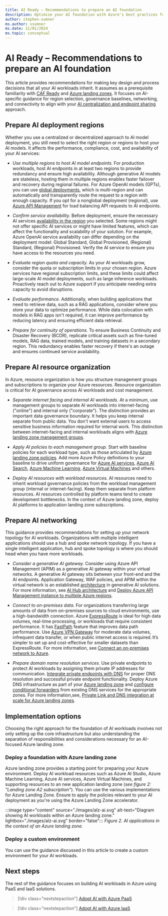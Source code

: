 ```yaml
---
title: AI Ready – Recommendations to prepare an AI foundation
description: Optimize your AI foundation with Azure's best practices for region selection, governance, networking, and connectivity.
author: stephen-sumner
ms.author: ssumner
ms.date: 11/01/2024
ms.topic: conceptual
---
```


# AI Ready – Recommendations to prepare an AI foundation

This article provides recommendations for making key design and process decisions that all your AI workloads inherit. It assumes as a prerequisite familiarity with [CAF Ready](/azure/cloud-adoption-framework/ready/) and [Azure landing zones](/azure/cloud-adoption-framework/ready/landing-zone/). It focuses on AI-specific guidance for region selection, governance baselines, networking, and connectivity to align with your [AI centralization and endpoint sharing](./plan.md#plan-for-ai-centralization-and-endpoint-sharing) approach.

## Prepare AI deployment regions

Whether you use a centralized or decentralized approach to AI model deployment, you still need to select the right region or regions to host your AI models. It affects the performance, compliance, cost, and availability of your AI services:

- *Use multiple regions to host AI model endpoints.* For production workloads, host AI endpoints in at least two regions to provide redundancy and ensure high availability. Although generative AI models are stateless, hosting them in multiple regions enables faster failover and recovery during regional failures. For Azure OpenAI models (GPTs), you can use [global deployments](/azure/ai-services/openai/how-to/deployment-types#deployment-types), which is multi-region and can automatically and transparently route the request to a region with enough capacity. If you opt for a nonglobal deployment (regional), use [Azure API Management](/azure/api-management/genai-gateway-capabilities#backend-load-balancer-and-circuit-breaker) for load balancing API requests to AI endpoints.

- *Confirm service availability.* Before deployment, ensure the necessary AI services [availability in the region](https://azure.microsoft.com/explore/global-infrastructure/products-by-region/#products-by-region_tab5) you selected. Some regions might not offer specific AI services or might have limited features, which can affect the functionality and scalability of your solution. For example, Azure OpenAI service availability can differ depending on the deployment model: Global Standard, Global Provisioned, (Regional) Standard, (Regional) Provisioned. Verify the AI service to ensure you have access to the resources you need.

- *Evaluate region quota and capacity.* As your AI workloads grow, consider the quota or subscription limits in your chosen region. Azure services have regional subscription limits, and these limits could affect large-scale AI model deployments, such as large inference workloads. Proactively reach out to Azure support if you anticipate needing extra capacity to avoid disruptions.

- *Evaluate performance.* Additionally, when building applications that need to retrieve data, such as a RAG applications, consider where you store your data to optimize performance. While data colocation with models in RAG apps isn't required, it can improve performance by reducing latency and ensuring efficient data retrieval.

- *Prepare for continuity of operations.* To ensure Business Continuity and Disaster Recovery (BCDR), replicate critical assets such as fine-tuned models, RAG data, trained models, and training datasets in a secondary region. This redundancy enables faster recovery if there's an outage and ensures continued service availability.

## Prepare AI resource organization

In Azure, resource organization is how you structure management groups and subscriptions to organize your Azure resources. Resource organization is critical for AI governance across AI workloads and cost management.

- *Separate internet facing and internal AI workloads*. At a minimum, use management groups to separate AI workloads into internet-facing ("online") and internal only ("corporate"). The distinction provides an important data governance boundary. It helps you keep internal separate from public data. You don't want external users to access sensitive business information required for internal work. This distinction between internet-facing and internal workloads aligns with [Azure landing zone management groups](/azure/cloud-adoption-framework/ready/landing-zone/design-area/resource-org-management-groups).

- *Apply AI policies to each management group.* Start with baseline policies for each workload type, such as those articulated by [Azure landing zone policies](https://github.com/Azure/Enterprise-Scale/wiki/ALZ-Policies). Add more Azure Policy definitions to your baseline to drive uniform governance for [Azure AI services](/azure/ai-services/policy-reference), [Azure AI Search](/azure/governance/policy/samples/built-in-policies#search), [Azure Machine Learning](/azure/governance/policy/samples/built-in-policies#machine-learning), [Azure Virtual Machines](/azure/virtual-machines/policy-reference) and others.

- *Deploy AI resources with workload resources.* AI resources need to inherit workload governance policies from the workload management group (internal or internet-facing). Keep them separate from platform resources. AI resources controlled by platform teams tend to create development bottlenecks. In the context of Azure landing zone, deploy AI platforms to application landing zone subscriptions.

## Prepare AI networking

This guidance provides recommendations for setting up your network topology for AI workloads. Organizations with multiple intelligent applications should use a hub and spoke network topology. If you have a single intelligent application, hub and spoke topology is where you should head when you have more workloads.

- *Consider a generative AI gateway.* Consider using Azure API Management (APIM) as a generative AI gateway within your virtual networks. A generative AI gateway sits between your front-end and the AI endpoints. Application Gateway, WAF policies, and APIM within the virtual network is an established [architecture](https://github.com/Azure/apim-landing-zone-accelerator/blob/main/scenarios/workload-genai/README.md#scenario-3-azure-api-management---generative-ai-resources-as-backend) in generative AI solutions. For more information, see [AI Hub architecture](https://github.com/Azure-Samples/ai-hub-gateway-solution-accelerator#ai-hub-gateway-landing-zone-accelerator) and [Deploy Azure API Management instance to multiple Azure regions](/azure/api-management/api-management-howto-deploy-multi-region).

- *Connect to on-premises data.* For organizations transferring large amounts of data from on-premises sources to cloud environments, use a high-bandwidth connection. Azure [ExpressRoute](/azure/expressroute/expressroute-introduction) is ideal for high data volumes, real-time processing, or workloads that require consistent performance. It has [FastPath](/azure/expressroute/about-fastpath) feature that improves data path performance. Use [Azure VPN Gateway](/azure/vpn-gateway/vpn-gateway-about-vpngateways) for moderate data volumes, infrequent data transfer, or when public internet access is required. It’s simpler to set up and cost-effective for smaller datasets than ExpressRoute. For more information, see [Connect an on-premises network to Azure](/azure/architecture/reference-architectures/hybrid-networking/).

- *Prepare domain name resolution services.* Use private endpoints to protect AI workloads by assigning them private IP addresses for communication. [Integrate private endpoints with DNS](/azure/private-link/private-endpoint-dns-integration) for proper DNS resolution and successful private endpoint functionality. Deploy Azure DNS infrastructure as part of your [Azure landing zone](/azure/cloud-adoption-framework/ready/azure-best-practices/dns-for-on-premises-and-azure-resources) and [configure conditional forwarders](/azure/private-link/private-endpoint-dns) from existing DNS services for the appropriate zones. For more information,see, [Private Link and DNS integration at scale for Azure landing zones](/azure/cloud-adoption-framework/ready/azure-best-practices/private-link-and-dns-integration-at-scale).

## Implementation options

Choosing the right approach for the foundation of AI workloads involves not only setting up the core infrastructure but also understanding the separation of responsibilities and considerations necessary for an AI-focused Azure landing zone.

### Deploy a foundation with Azure landing zone

Azure landing zone provides a starting point for preparing your Azure environment. Deploy AI workload resources such as Azure AI Studio, Azure Machine Learning, Azure AI services, Azure Virtual Machines, and supporting resources to an new application landing zone (*see figure 2: "Landing zone A2 subscription"*). You can use the various implementations for Azure Landing Zone. Ensure to apply the policies relevant to your AI deployment as you're using the Azure Landing Zone accelerator.

:::image type="content" source="./images/alz-ai.svg" alt-text="Diagram showing AI workloads within an Azure landing zone." lightbox="./images/alz-ai.svg" border="false":::
*Figure 2. AI applications in the context of an Azure landing zone.*

### Deploy a custom environment

You can use the guidance discussed in this article to create a custom environment for your AI workloads.

## Next steps

The rest of the guidance focuses on building AI workloads in Azure using PaaS and IaaS solutions.
> [!div class="nextstepaction"]
> [Adopt AI with Azure PaaS](adopt-paas.md)

> [!div class="nextstepaction"]
> [Adopt AI with Azure IaaS](adopt-iaas.md)

